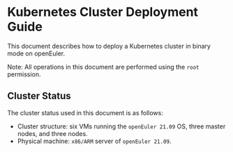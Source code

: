 # Kubernetes Cluster Deployment Guide

This document describes how to deploy a Kubernetes cluster in binary mode on openEuler.

Note: All operations in this document are performed using the `root` permission.

## Cluster Status

The cluster status used in this document is as follows:

- Cluster structure: six VMs running the `openEuler 21.09` OS, three master nodes, and three nodes.
- Physical machine: `x86/ARM` server of `openEuler 21.09`.
